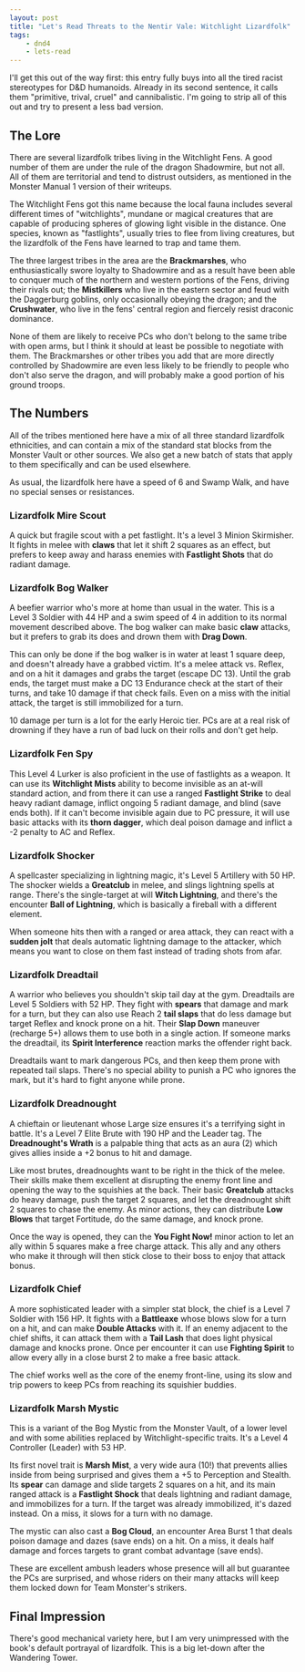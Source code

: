 ```yaml
---
layout: post
title: "Let's Read Threats to the Nentir Vale: Witchlight Lizardfolk"
tags:
    - dnd4
    - lets-read
---
```


I'll get this out of the way first: this entry fully buys into all the tired
racist stereotypes for D&D humanoids. Already in its second sentence, it calls
them "primitive, trival, cruel" and cannibalistic. I'm going to strip all of
this out and try to present a less bad version.

## The Lore

There are several lizardfolk tribes living in the Witchlight Fens. A good number
of them are under the rule of the dragon Shadowmire, but not all. All of them
are territorial and tend to distrust outsiders, as mentioned in the Monster
Manual 1 version of their writeups.

The Witchlight Fens got this name because the local fauna includes several
different times of "witchlights", mundane or magical creatures that are capable
of producing spheres of glowing light visible in the distance. One species,
known as "fastlights", usually tries to flee from living creatures, but the
lizardfolk of the Fens have learned to trap and tame them.

The three largest tribes in the area are the **Brackmarshes**, who
enthusiastically swore loyalty to Shadowmire and as a result have been able to
conquer much of the northern and western portions of the Fens, driving their
rivals out; the **Mistkillers** who live in the eastern sector and feud with the
Daggerburg goblins, only occasionally obeying the dragon; and the
**Crushwater**, who live in the fens' central region and fiercely resist
draconic dominance.

None of them are likely to receive PCs who don't belong to the same tribe with
open arms, but I think it should at least be possible to negotiate with
them. The Brackmarshes or other tribes you add that are more directly controlled
by Shadowmire are even less likely to be friendly to people who don't also serve
the dragon, and will probably make a good portion of his ground troops.

## The Numbers

All of the tribes mentioned here have a mix of all three standard lizardfolk
ethnicities, and can contain a mix of the standard stat blocks from the Monster
Vault or other sources. We also get a new batch of stats that apply to them
specifically and can be used elsewhere.

As usual, the lizardfolk here have a speed of 6 and Swamp Walk, and have no
special senses or resistances.

### Lizardfolk Mire Scout

A quick but fragile scout with a pet fastlight. It's a level 3 Minion
Skirmisher. It fights in melee with **claws** that let it shift 2 squares as an
effect, but prefers to keep away and harass enemies with **Fastlight Shots**
that do radiant damage.

### Lizardfolk Bog Walker

A beefier warrior who's more at home than usual in the water. This is a Level 3
Soldier with 44 HP and a swim speed of 4 in addition to its normal movement
described above. The bog walker can make basic **claw** attacks, but it prefers
to grab its does and drown them with **Drag Down**.

This can only be done if the bog walker is in water at least 1 square deep, and
doesn't already have a grabbed victim. It's a melee attack vs. Reflex, and on a
hit it damages and grabs the target (escape DC 13). Until the grab ends, the
target must make a DC 13 Endurance check at the start of their turns, and take
10 damage if that check fails. Even on a miss with the initial attack, the
target is still immobilized for a turn.

10 damage per turn is a lot for the early Heroic tier. PCs are at a real risk of
drowning if they have a run of bad luck on their rolls and don't get help.

### Lizardfolk Fen Spy

This Level 4 Lurker is also proficient in the use of fastlights as a weapon.  It
can use its **Witchlight Mists** ability to become invisible as an at-will
standard action, and from there it can use a ranged **Fastlight Strike** to deal
heavy radiant damage, inflict ongoing 5 radiant damage, and blind (save ends
both). If it can't become invisible again due to PC pressure, it will use basic
attacks with its **thorn dagger**, which deal poison damage and inflict a -2
penalty to AC and Reflex.

### Lizardfolk Shocker

A spellcaster specializing in lightning magic, it's Level 5 Artillery with 50
HP. The shocker wields a **Greatclub** in melee, and slings lightning spells at
range. There's the single-target at will **Witch Lightning**, and there's the
encounter **Ball of Lightning**, which is basically a fireball with a different
element.

When someone hits then with a ranged or area attack, they can react with a
**sudden jolt** that deals automatic lightning damage to the attacker, which
means you want to close on them fast instead of trading shots from afar.

### Lizardfolk Dreadtail

A warrior who believes you shouldn't skip tail day at the gym. Dreadtails are
Level 5 Soldiers with 52 HP. They fight with **spears** that damage and mark for
a turn, but they can also use Reach 2 **tail slaps** that do less damage but
target Reflex and knock prone on a hit. Their **Slap Down** maneuver (recharge
5+) allows them to use both in a single action. If someone marks the dreadtail,
its **Spirit Interference** reaction marks the offender right back.

Dreadtails want to mark dangerous PCs, and then keep them prone with repeated
tail slaps. There's no special ability to punish a PC who ignores the mark, but
it's hard to fight anyone while prone.

### Lizardfolk Dreadnought

A chieftain or lieutenant whose Large size ensures it's a terrifying sight in
battle. It's a Level 7 Elite Brute with 190 HP and the Leader tag. The
**Dreadnought's Wrath** is a palpable thing that acts as an aura (2) which
gives allies inside a +2 bonus to hit and damage.

Like most brutes, dreadnoughts want to be right in the thick of the melee. Their
skills make them excellent at disrupting the enemy front line and opening the
way to the squishies at the back. Their basic **Greatclub** attacks do heavy
damage, push the target 2 squares, and let the dreadnought shift 2 squares to
chase the enemy. As minor actions, they can distribute **Low Blows** that target
Fortitude, do the same damage, and knock prone.

Once the way is opened, they can the **You Fight Now!** minor action to let an
ally within 5 squares make a free charge attack. This ally and any others who
make it through will then stick close to their boss to enjoy that attack bonus.

### Lizardfolk Chief

A more sophisticated leader with a simpler stat block, the chief is a Level 7
Soldier with 156 HP. It fights with a **Battleaxe** whose blows slow for a turn
on a hit, and can make **Double Attacks** with it. If an enemy adjacent to the
chief shifts, it can attack them with a **Tail Lash** that does light physical
damage and knocks prone. Once per encounter it can use **Fighting Spirit** to
allow every ally in a close burst 2 to make a free basic attack.

The chief works well as the core of the enemy front-line, using its slow and
trip powers to keep PCs from reaching its squishier buddies.

### Lizardfolk Marsh Mystic

This is a variant of the Bog Mystic from the Monster Vault, of a lower level and
with some abilities replaced by Witchlight-specific traits. It's a Level 4
Controller (Leader) with 53 HP.

Its first novel trait is **Marsh Mist**, a very wide aura (10!) that prevents
allies inside from being surprised and gives them a +5 to Perception and
Stealth. Its **spear** can damage and slide targets 2 squares on a hit, and its
main ranged attack is a **Fastlight Shock** that deals lightning and radiant
damage, and immobilizes for a turn. If the target was already immobilized, it's
dazed instead. On a miss, it slows for a turn with no damage.

The mystic can also cast a **Bog Cloud**, an encounter Area Burst 1 that deals
poison damage and dazes (save ends) on a hit. On a miss, it deals half damage
and forces targets to grant combat advantage (save ends).

These are excellent ambush leaders whose presence will all but guarantee the
PCs are surprised, and whose riders on their many attacks will keep them locked
down for Team Monster's strikers.

## Final Impression

There's good mechanical variety here, but I am very unimpressed with the book's
default portrayal of lizardfolk. This is a big let-down after the Wandering Tower.
